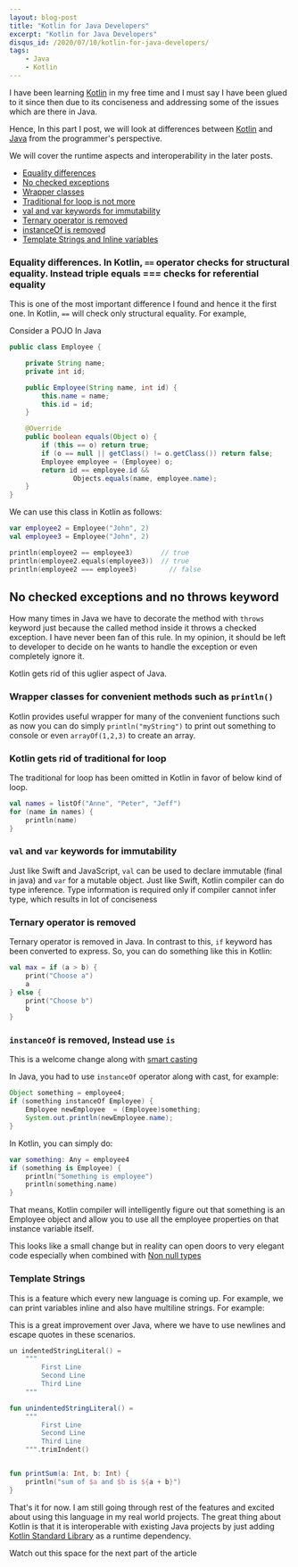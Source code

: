 ```yaml
---
layout: blog-post
title: "Kotlin for Java Developers"
excerpt: "Kotlin for Java Developers"
disqus_id: /2020/07/10/kotlin-for-java-developers/
tags:
    - Java
    - Kotlin
---
```


I have been learning [Kotlin](https://kotlinlang.org/) in my free time and I must say I have been glued to it since then due to its conciseness and addressing some of the issues which are there in Java.

Hence, In this part I post, we will look at differences between [Kotlin](https://kotlinlang.org/) and [Java](https://www.java.com/en/) from the programmer's perspective.

We will cover the runtime aspects and interoperability in the later posts.


* [Equality differences](#equality)
* [No checked exceptions](#checked)
* [Wrapper classes](#wrapper)
* [Traditional for loop is not more](#forloop)
* [val and var keywords for immutability](#valvar)
* [Ternary operator is removed](#ternary)
* [instanceOf is removed](#instanceof)
* [Template Strings and Inline variables](#template)

<a name="equality"></a>

### Equality differences. In Kotlin, `==` operator checks for structural equality. Instead triple equals === checks for referential equality

This is one of the most important difference I found and hence it the first one. In Kotlin, `==` will check only structural equality. For example,

Consider a POJO In Java

```java
public class Employee {

    private String name;
    private int id;

    public Employee(String name, int id) {
        this.name = name;
        this.id = id;
    }

    @Override
    public boolean equals(Object o) {
        if (this == o) return true;
        if (o == null || getClass() != o.getClass()) return false;
        Employee employee = (Employee) o;
        return id == employee.id &&
                Objects.equals(name, employee.name);
    }
}
```
We can use this class in Kotlin as follows:

```kotlin
var employee2 = Employee("John", 2)
val employee3 = Employee("John", 2)

println(employee2 == employee3)       // true
println(employee2.equals(employee3))  // true
println(employee2 === employee3)        // false
```

<a name="checked"></a>

## No checked exceptions and no throws keyword
How many times in Java we have to decorate the method with `throws` keyword just because the called method inside it throws a checked exception. I have never been fan of this rule. In my opinion, it should be left to developer to decide on he wants to handle the exception or even completely ignore it.

Kotlin gets rid of this uglier aspect of Java.

<a name="wrapper"></a>

### Wrapper classes for convenient methods such as `println()`
Kotlin provides useful wrapper for many of the convenient functions such as now you can do simply `println("myString")` to print out something to console or even `arrayOf(1,2,3)` to create an array.


<a name="forloop"></a>

### Kotlin gets rid of traditional for loop
The traditional for loop has been omitted in Kotlin in favor of below kind of loop.

```kotlin
val names = listOf("Anne", "Peter", "Jeff")
for (name in names) {
    println(name)
}
```
<a name="valvar"></a>

### `val` and `var` keywords for immutability
Just like Swift and JavaScript, `val` can be used to declare immutable (final in java) and `var` for a mutable object. 
Just like Swift, Kotlin compiler can do type inference. Type information is required only if compiler cannot infer type, which results in lot of conciseness

<a name="ternary"></a>

### Ternary operator is removed
Ternary operator is removed in Java. In contrast to this, `if` keyword has been converted to express. So, you can do something like this in Kotlin:

```kotlin
val max = if (a > b) {
    print("Choose a")
    a
} else {
    print("Choose b")
    b
}
```

<a name="instanceof"></a>

### `instanceOf` is removed, Instead use `is`

This is a welcome change along with [smart casting](https://www.javatpoint.com/kotlin-smart-cast)

In Java, you had to use `instanceOf` operator along with cast, for example:

```java
Object something = employee4;
if (something instanceOf Employee) {
    Employee newEmployee  = (Employee)something;
    System.out.println(newEmployee.name);
}
```

In Kotlin, you can simply do:

```kotlin
var something: Any = employee4
if (something is Employee) {
    println("Something is employee")
    println(something.name)
}
```

That means, Kotlin compiler will intelligently figure out that something is an Employee object and allow you to use all the employee properties on that instance variable itself.

This looks like a small change but in reality can open doors to very elegant code especially when combined with [Non null types](https://kotlinlang.org/docs/reference/null-safety.html)

<a name="template"></a>

### Template Strings

This is a feature which every new language is coming up. For example, we can print variables inline and also have multiline strings. For example:

This is a great improvement over Java, where we have to use newlines and escape quotes in these scenarios.

```kotlin
un indentedStringLiteral() =
    """
        First Line
        Second Line
        Third Line
    """

fun unindentedStringLiteral() =
    """
        First Line
        Second Line
        Third Line
    """.trimIndent()


fun printSum(a: Int, b: Int) {
    println("sum of $a and $b is ${a + b}")
}
```


That's it for now. I am still going through rest of the features and excited about using this language in my real world projects. The great thing about Kotlin is that it is interoperable with existing 
Java projects by just adding [Kotlin Standard Library](https://kotlinlang.org/api/latest/jvm/stdlib/) as a runtime dependency.

Watch out this space for the next part of the article

